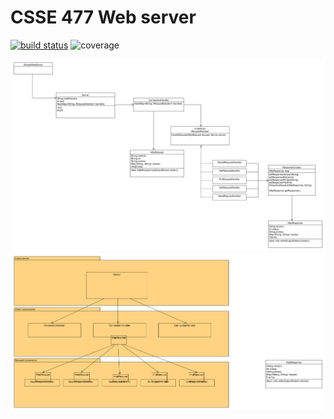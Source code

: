 # CSSE 477 Web server


[![build status](https://ada.csse.rose-hulman.edu/gilderjw/CSSE_477_Web_Server/badges/master/build.svg)](https://ada.csse.rose-hulman.edu/gilderjw/CSSE_477_Web_Server/commits/master)
![coverage](https://ada.csse.rose-hulman.edu/gilderjw/CSSE_477_Web_Server/badges/master/coverage.svg)

[![uml diagram](./res/design.png)](./res/design.png)
[![module diagram](./res/module.png)](./res/module.png)